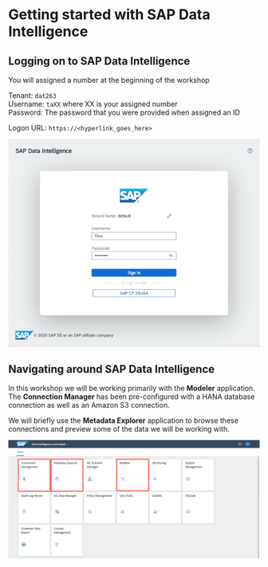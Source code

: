 # Getting started with SAP Data Intelligence

## Logging on to SAP Data Intelligence

You will assigned a number at the beginning of the workshop

  Tenant: `dat263`<br>
  Username: `taXX` where XX is your assigned number<br>
  Password: The password that you were provided when assigned an ID<br>

  Logon URL: `https://<hyperlink_goes_here>`

  ![](./images/login.png)


## Navigating around SAP Data Intelligence

In this workshop we will be working primarily with the **Modeler** application. The **Connection Manager** has been pre-configured with a HANA database connection as well as an Amazon S3 connection.

We will briefly use the **Metadata Explorer** application to browse these connections and preview some of the data we will be working with.

  ![](./images/launchpad.png)

